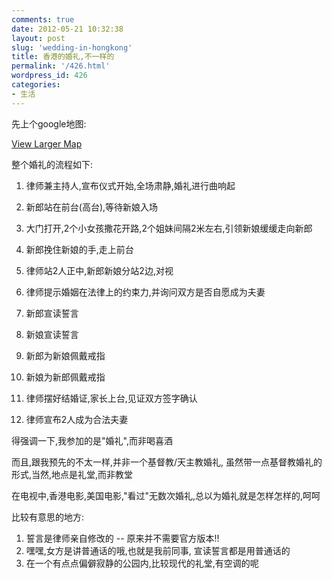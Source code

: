 ```yaml
---
comments: true
date: 2012-05-21 10:32:38
layout: post
slug: 'wedding-in-hongkong'
title: 香港的婚礼,不一样的
permalink: '/426.html'
wordpress_id: 426
categories:
- 生活
---
```


先上个google地图:


  
[View Larger Map](http://ditu.google.com/maps?f=d&source=embed&saddr=%E5%B9%BF%E5%B7%9E%E5%B8%82%E8%8A%B1%E9%83%BD%E5%8C%BA%E6%96%B0%E5%8D%8E%E8%A1%97%E9%94%A6%E5%B0%9A%E5%90%8D%E8%8B%91&daddr=%E9%A6%99%E6%B8%AF%E6%9F%B4%E6%B9%BE%E9%81%93%E9%B2%A4%E9%B1%BC%E9%97%A8%E5%85%AC%E5%9B%AD%E5%8F%8A%E6%B8%A1%E5%81%87%E6%9D%91&hl=en&geocode=FQAZZQEdcti_BiHOsyv7oLhdCg%3BFfPtUwEdcxHPBiG9kDx6EHJRAynv0E63eAEENDHYfuKNakENzw&aq=2&oq=%E9%A6%99%E6%B8%AF+%E9%B2%A4%E9%B1%BC%E9%97%A8%E5%85%AC%E5%9B%AD+&sll=22.840186,113.734884&sspn=1.354174,2.705383&t=w&brcurrent=3,0x3402f895a35c2bc7:0xe59e075adeae415,0%3B5,0,0&dirflg=r&ttype=now&noexp=0&noal=0&sort=def&mra=ltm&ie=UTF8&ll=22.83893,113.733585&spn=1.12796,0.99499&start=0)



整个婚礼的流程如下:




1. 律师兼主持人,宣布仪式开始,全场肃静,婚礼进行曲响起




2. 新郎站在前台(高台),等待新娘入场




3. 大门打开,2个小女孩撒花开路,2个姐妹间隔2米左右,引领新娘缓缓走向新郎




4. 新郎挽住新娘的手,走上前台




5. 律师站2人正中,新郎新娘分站2边,对视




6. 律师提示婚姻在法律上的约束力,并询问双方是否自愿成为夫妻




7. 新郎宣读誓言




8. 新娘宣读誓言




9. 新郎为新娘佩戴戒指




10. 新娘为新郎佩戴戒指




11. 律师摆好结婚证,家长上台,见证双方签字确认




12. 律师宣布2人成为合法夫妻






得强调一下,我参加的是"婚礼",而非喝喜酒




而且,跟我预先的不太一样,并非一个基督教/天主教婚礼, 虽然带一点基督教婚礼的形式,当然,地点是礼堂,而非教堂



在电视中,香港电影,美国电影,"看过"无数次婚礼,总以为婚礼就是怎样怎样的,呵呵

比较有意思的地方:
1. 誓言是律师亲自修改的 -- 原来并不需要官方版本!!
2. 嘿嘿,女方是讲普通话的哦,也就是我前同事, 宣读誓言都是用普通话的
3. 在一个有点点偏僻寂静的公园内,比较现代的礼堂,有空调的呢
